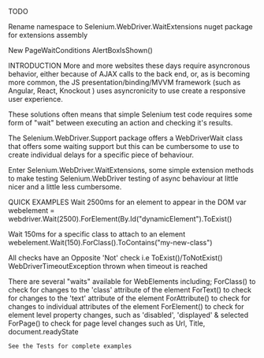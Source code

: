 TODO

Rename namespace to Selenium.WebDriver.WaitExtensions
nuget package for extensions assembly

New PageWaitConditions
	AlertBoxIsShown()

INTRODUCTION
More and more websites these days require asyncronous behavior, either because of AJAX calls to the back end, or, as is becoming more common, the JS presentation/binding/MVVM framework (such as Angular, React, Knockout ) uses asyncronicity to use create a responsive user experience.

These solutions often means that simple Selenium test code requires some form of "wait" between executing an action and checking it's results.

The Selenium.WebDriver.Support package offers a WebDriverWait class that offers some waiting support but this can be cumbersome to use to create individual delays for a specific piece of behaviour.

Enter Selenium.WebDriver.WaitExtensions, some simple extension methods to make testing Selenium.WebDriver testing of async behaviour at little nicer and a little less cumbersome.

QUICK EXAMPLES
Wait 2500ms for an element to appear in the DOM
	var webelement = webdriver.Wait(2500).ForElement(By.Id("dynamicElement").ToExist()

Wait 150ms for a specific class to attach to an element
	webelement.Wait(150).ForClass().ToContains("my-new-class")

All checks have an Opposite 'Not' check i.e ToExist()/ToNotExist()
WebDriverTimeoutException thrown when timeout is reached

There are several "waits" available for WebElements including;
	ForClass() to check for changes to the 'class' attribute of the element
	ForText() to check for changes to the 'text' attribute of the element
	ForAttribute() to check for changes to individual attributes of the element
	ForElement() to check for element level property changes, such as 'disabled', 'displayed' & selected
	ForPage() to check for page level changes such as Url, Title, document.readyState

	See the Tests for complete examples
